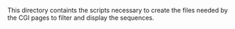 
This directory containts the scripts necessary to create the files needed by the CGI pages to filter and display the sequences.
